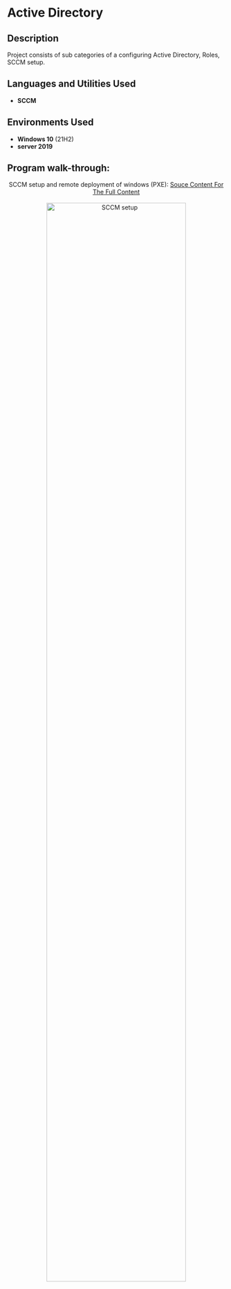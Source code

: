<h1>Active Directory</h1>

<h2>Description</h2>
Project consists of sub categories of a configuring Active Directory, Roles, SCCM setup.
<br />


<h2>Languages and Utilities Used</h2>

- <b>SCCM</b> 

<h2>Environments Used </h2>

- <b>Windows 10</b> (21H2)
- <b>server 2019</b>

<h2>Program walk-through:</h2>

<p align="center">
 SCCM setup and remote deployment of windows (PXE): 
 <a href="https://www.notion.so/SCCM-e6a66acc73dd4f6da537d0753bfa93d0?pvs=4">Souce Content For The Full Content</a>  
 <br/>
  <br />
 
 <img src="https://i.imgur.com/1GkyhrV.png" height="80%" width="80%" alt="SCCM setup"/>
 <br />
 <br />
</p>



<!--
 ```diff
- text in red
+ text in green
! text in orange
# text in gray
@@ text in purple (and bold)@@
```
--!>
